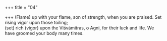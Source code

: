 +++
title = "04"

+++
(Flame) up with your flame, son of strength, when you are praised. Set  rising vigor upon those toiling;  
(set) rich (vigor) upon the Viśvāmitras, o Agni, for their luck and life. We  have groomed your body many times.  